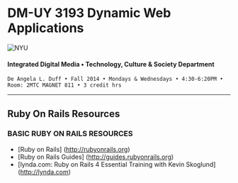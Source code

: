 # DM-UY 3193 Dynamic Web Applications

![NYU](http://ws2.polishedsolid.com/de/nyu_soe_logo.png)
#### Integrated Digital Media • Technology, Culture & Society Department

    De Angela L. Duff • Fall 2014 • Mondays & Wednesdays • 4:30-6:20PM • Room: 2MTC MAGNET 811 • 3 credit hrs

---

## Ruby On Rails Resources

### BASIC RUBY ON RAILS RESOURCES
* [Ruby on Rails] (http://rubyonrails.org)
* [Ruby on Rails Guides] (http://guides.rubyonrails.org)
* [lynda.com: Ruby on Rails 4 Essential Training with Kevin Skoglund] (http://lynda.com)


